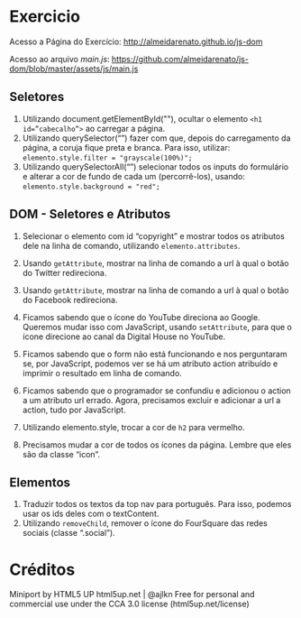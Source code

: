 # Exercicio

Acesso a Página do Exercício: http://almeidarenato.github.io/js-dom

Acesso ao arquivo _main.js_: https://github.com/almeidarenato/js-dom/blob/master/assets/js/main.js

## Seletores

1. Utilizando document.getElementById(""), ocultar o elemento `<h1 id=”cabecalho”>` ao carregar a página.
2. Utilizando querySelector(“”) fazer com que, depois do carregamento da
   página, a coruja fique preta e branca. Para isso, utilizar:
   `elemento.style.filter = "grayscale(100%)";`
3. Utilizando querySelectorAll(“”) selecionar todos os inputs do formulário e
   alterar a cor de fundo de cada um (percorrê-los), usando:
   `elemento.style.background = "red";`

## DOM - Seletores e Atributos

1. Selecionar o elemento com id “copyright” e mostrar todos os atributos dele
   na linha de comando, utilizando `elemento.attributes`.

2. Usando `getAttribute`, mostrar na linha de comando a url à qual o botão do
   Twitter redireciona.
3. Usando `getAttribute`, mostrar na linha de comando a url à qual o botão do
   Facebook redireciona.
4. Ficamos sabendo que o ícone do YouTube direciona ao Google.
   Queremos mudar isso com JavaScript, usando `setAttribute`, para que o
   ícone direcione ao canal da Digital House no YouTube.
5. Ficamos sabendo que o form não está funcionando e nos perguntaram se,
   por JavaScript, podemos ver se há um atributo action atribuído e imprimir
   o resultado em linha de comando.
6. Ficamos sabendo que o programador se confundiu e adicionou o action a
   um atributo url errado. Agora, precisamos excluir e adicionar a url a action,
   tudo por JavaScript.
7. Utilizando elemento.style, trocar a cor de `h2` para vermelho.
8. Precisamos mudar a cor de todos os ícones da página. Lembre que eles
   são da classe “icon”.

## Elementos

1. Traduzir todos os textos da top nav para português. Para isso, podemos
   usar os ids deles com o textContent.
2. Utilizando `removeChild`, remover o ícone do FourSquare das redes sociais
   (classe “.social”).

# Créditos

Miniport by HTML5 UP
html5up.net | @ajlkn
Free for personal and commercial use under the CCA 3.0 license (html5up.net/license)
